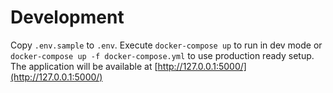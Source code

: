 # Development

Copy `.env.sample` to `.env`. Execute `docker-compose up` to run in dev mode or `docker-compose up -f docker-compose.yml` to use production ready setup. The application will be available at [http://127.0.0.1:5000/](http://127.0.0.1:5000/)
